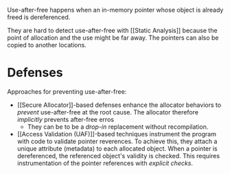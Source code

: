 Use-after-free happens when an in-memory pointer whose object is already freed is dereferenced.

They are hard to detect use-after-free with [[Static Analysis]] because the point of allocation and the use might be far away. The pointers can also be copied to another locations.

# Defenses
Approaches for preventing use-after-free:
- [[Secure Allocator]]-based defenses enhance the allocator behaviors to *prevent* use-after-free at the root cause. The allocator therefore *implicitly* prevents after-free erros
	- They can be to be a *drop-in* replacement without recompilation. 
- [[Access Validation (UAF)]]-based techniques instrument the program with code to validate pointer reverences. To achieve this, they attach a unique attribute (metadata) to each allocated object. When a pointer is dereferenced, the referenced object's validity is checked. This requires instrumentation of the pointer references with *explicit checks*.